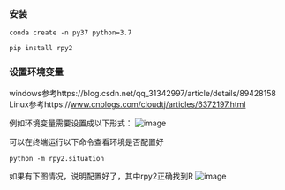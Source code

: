 ### 安装
`
conda create -n py37 python=3.7  
`

`
pip install rpy2
`

### 设置环境变量
windows参考https://blog.csdn.net/qq_31342997/article/details/89428158  
Linux参考https://www.cnblogs.com/cloudtj/articles/6372197.html

例如环境变量需要设置成以下形式：
![image](https://user-images.githubusercontent.com/46037197/164277306-f22f48c4-4df0-4d4d-bf78-6f076a577089.png)

可以在终端运行以下命令查看环境是否配置好 

`
python -m rpy2.situation
`

如果有下图情况，说明配置好了，其中rpy2正确找到R
![image](https://user-images.githubusercontent.com/46037197/164277801-c91321ce-a205-4711-b1c1-e9627022f2aa.png)

